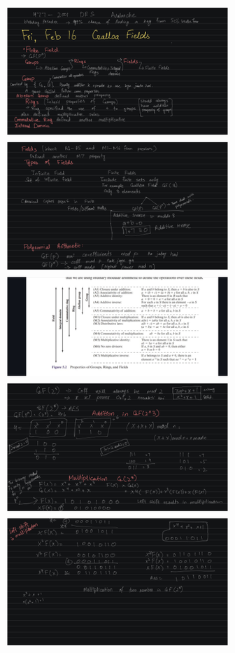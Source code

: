 ![](Info_sec/Info%20sec/Info%20sec%20P16.png)

![](Info_sec/Info%20sec/Info%20sec%20P17.png)

![](Info_sec/Info%20sec/Info%20sec%20P18.png)

![](Info_sec/Info%20sec/Info%20sec%20P19.png)

![](Info_sec/Info%20sec/Info%20sec%20P20.png)